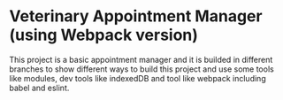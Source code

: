 # Veterinary Appointment Manager (using Webpack version)
This project is a basic appointment manager and it is builded in different branches to show different ways to build this project and use some tools like modules, dev tools like indexedDB and tool like webpack including babel and eslint.

